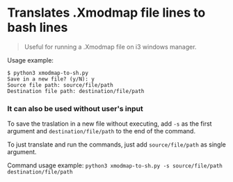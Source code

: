 # Translates .Xmodmap file lines to bash lines

> Useful for running a .Xmodmap file on i3 windows manager.

Usage example:

	$ python3 xmodmap-to-sh.py
	Save in a new file? (y/N): y
	Source file path: source/file/path
	Destination file path: destination/file/path

### It can also be used without user's input

To save the traslation in a new file without executing, add `-s` as the first argument and `destination/file/path` to the end of the command.

To just translate and run the commands, just add `source/file/path` as single argument.

Command usage example: `python3 xmodmap-to-sh.py -s source/file/path destination/file/path`

